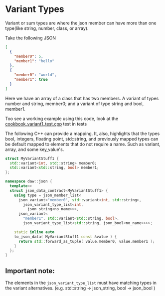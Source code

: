 # Variant Types 

Variant or sum types are where the json member can have more than one type(like string, number, class, or array).

Take the following JSON
```json
[
  {
    "member0": 5,
    "member1": "hello"
  },
  {
    "member0": "world",
    "member1": true
  }
]
```

Here we have an array of a class that has two members.  A variant of types number and string, member0; and a variant of type string and bool, member1.

Too see a working example using this code, look at the [cookbook_variant1_test.cpp](../tests/cookbook_variant1_test.cpp) test in tests

The following C++ can provide a mapping.  It, also, highlights that the types bool, integers, floating point, std::string, and previously mapped types can be default mapped to elements that do not require a name.  Such as variant, array, and some key_value's.

```c++
struct MyVariantStuff1 {
  std::variant<int, std::string> member0;
  std::variant<std::string, bool> member1;
};

namespace daw::json {
  template<>
  struct json_data_contract<MyVariantStuff1> {
    using type = json_member_list<
      json_variant<"member0", std::variant<int, std::string>,
        json_variant_type_list<int,
          json_string<no_name>>>,
      json_variant<
        "member1", std::variant<std::string, bool>,
        json_variant_type_list<std::string, json_bool<no_name>>>>;

    static inline auto
    to_json_data( MyVariantStuff1 const &value ) {
      return std::forward_as_tuple( value.member0, value.member1 );
    }
  };
} 
```

## Important note:
The elements in the `json_variant_type_list` must have matching types in the variant alternatives. (e.g. std::string -> json_string, bool -> json_bool )
